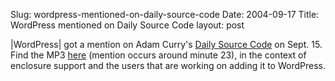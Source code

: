 Slug: wordpress-mentioned-on-daily-source-code
Date: 2004-09-17
Title: WordPress mentioned on Daily Source Code
layout: post

|WordPress| got a mention on Adam Curry&#39;s <a href="http://dailysourcecode.com">Daily Source Code</a> on Sept. 15. Find the MP3 <a href="http://cloud2.urj.nl/gems/DSC-15092004.mp3">here</a> (mention occurs around minute 23), in the context of enclosure support and the users that are working on adding it to WordPress.

